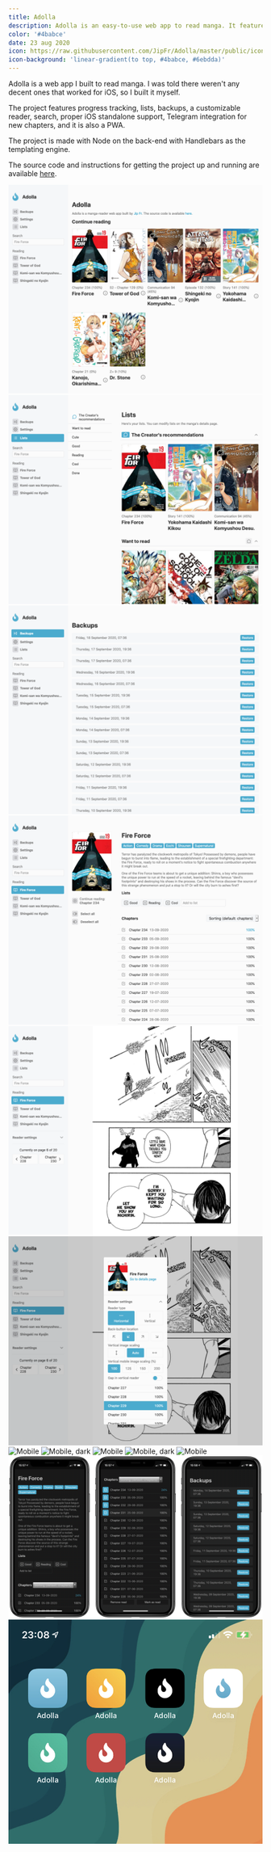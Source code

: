 ```yaml
---
title: Adolla
description: Adolla is an easy-to-use web app to read manga. It features progress, a customizable reader, backups, and more.
color: '#4babce'
date: 23 aug 2020
icon: https://raw.githubusercontent.com/JipFr/Adolla/master/public/icon.png
icon-background: 'linear-gradient(to top, #4babce, #6ebdda)'
---
```


Adolla is a web app I built to read manga. I was told there weren't any decent ones that worked for iOS, so I built it myself.

The project features progress tracking, lists, backups, a customizable reader, search, proper iOS standalone support, Telegram integration for new chapters, and it is also a PWA.

The project is made with Node on the back-end with Handlebars as the templating engine. 

The source code and instructions for getting the project up and running are available [here](https://github.com/JipFr/Adolla).

![Image of the home page](https://raw.githubusercontent.com/JipFr/jipfr/master/screenshots/adolla/0.png)
![Lists page](https://raw.githubusercontent.com/JipFr/jipfr/master/screenshots/adolla/1.png)
![Backups page](https://raw.githubusercontent.com/JipFr/jipfr/master/screenshots/adolla/2.png)
![Manga page](https://raw.githubusercontent.com/JipFr/jipfr/master/screenshots/adolla/3.png)
![Reader page](https://raw.githubusercontent.com/JipFr/jipfr/master/screenshots/adolla/4.png)
![Reader with overlay](https://raw.githubusercontent.com/JipFr/jipfr/master/screenshots/adolla/5.png)
![Mobile](https://raw.githubusercontent.com/JipFr/jipfr/master/screenshots/adolla/mobile_0_light.png)
![Mobile, dark](https://raw.githubusercontent.com/JipFr/jipfr/master/screenshots/adolla/mobile_0_dark.png)
![Mobile](https://raw.githubusercontent.com/JipFr/jipfr/master/screenshots/adolla/mobile_1_light.png)
![Mobile, dark](https://raw.githubusercontent.com/JipFr/jipfr/master/screenshots/adolla/mobile_1_dark.png)
![Mobile](https://raw.githubusercontent.com/JipFr/jipfr/master/screenshots/adolla/mobile_2_light.png)
![Mobile, dark](https://raw.githubusercontent.com/JipFr/jipfr/master/screenshots/adolla/mobile_2_dark.png)
![Alternative app icons on iOS](https://raw.githubusercontent.com/JipFr/jipfr/master/screenshots/adolla/icons.jpg)
